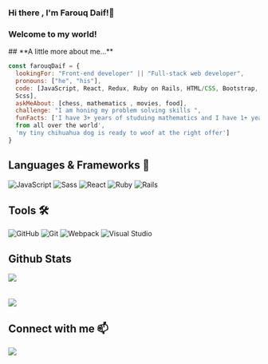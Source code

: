 ### Hi there , I'm Farouq Daif!👋


<h3>Welcome to my world!</h3>
## **A little more about me...** 

```javascript
const farouqDaif = {
  lookingFor: "Front-end developer" || "Full-stack web developer",
  pronouns: ["he", "his"],
  code: [JavaScript, React, Redux, Ruby on Rails, HTML/CSS, Bootstrap, 
  Scss],
  askMeAbout: [chess, mathematics , movies, food],
  challenge: "I am honing my problem solving skills ",
  funFacts: ['I have 3+ years of studuing mathematics and I have 1+ years remote work experience with devs 
  from all over the world', 
  'my tiny chihuahua dog is ready to woof at the right offer']
}
```
## **Languages & Frameworks** 📶 

![JavaScript](https://icongr.am/devicon/javascript-original.svg?size=50&color=currentColor)
![Sass](https://icongr.am/devicon/sass-original.svg?size=50&color=currentColor)
![React](https://icongr.am/devicon/react-original.svg?size=50&color=currentColor)
![Ruby](https://icongr.am/devicon/ruby-original-wordmark.svg?size=50&color=d26a6a)
![Rails](https://icongr.am/devicon/rails-original-wordmark.svg?size=50&color=e98b8b)

## **Tools** 🛠 

![GitHub](https://icongr.am/devicon/github-original.svg?size=50&color=e86d6d)
![Git](https://icongr.am/devicon/git-original.svg?size=50&color=currentColor)
![Webpack](https://icongr.am/devicon/webpack-plain-wordmark.svg?size=50&color=e98b8b)
![Visual Studio](https://icongr.am/devicon/visualstudio-plain.svg?size=50&color=e98b8b)

## **Github Stats**
<a align="center" href="https://github.com/farouqdaif1/github-readme-stats">
  <img align="center" src="https://github-readme-stats.vercel.app/api?username=farouqdaif1&show_icons=true&theme=merko" /><br><br><br>
</a>
<a align="center" href="https://github.com/farouqdaif1/github-top-languages">
  <img align="center" src="https://github-readme-stats.vercel.app/api/top-langs/?username=farouqdaif1&theme=merko" />
</a>
<h2 align="left"><b>Connect with me</b> 📫</h2>

<p align="left">
  <a target="_blank"
    href="https://www.linkedin.com/in/radmila-stojceva-71a838212"><img
    src="https://img.shields.io/badge/-LinkedIn-0077b5?style=for-the-badge&logo=LinkedIn&logoColor=white"></img></a>
</p>
